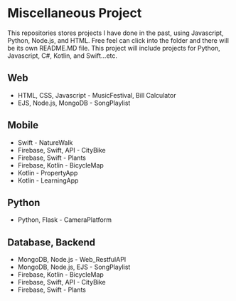 # Miscellaneous Project
This repositories stores projects I have done in the past, using Javascript, Python, Node.js, and HTML. Free feel can click into the folder and there will be its own README.MD file.
This project will include projects for Python, Javascript, C#, Kotlin, and Swift...etc.


## Web
- HTML, CSS, Javascript - MusicFestival, Bill Calculator
- EJS, Node.js, MongoDB - SongPlaylist

## Mobile
- Swift - NatureWalk
- Firebase, Swift, API - CityBike
- Firebase, Swift - Plants
- Firebase, Kotlin - BicycleMap
- Kotlin - PropertyApp
- Kotlin - LearningApp


## Python
- Python, Flask - CameraPlatform

## Database, Backend
- MongoDB, Node.js - Web_RestfulAPI 
- MongoDB, Node.js, EJS - SongPlaylist
- Firebase, Kotlin - BicycleMap
- Firebase, Swift, API - CityBike
- Firebase, Swift - Plants